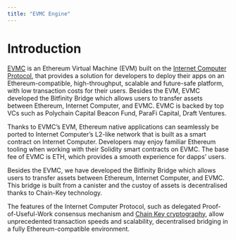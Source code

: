 ```yaml
---
title: "EVMC Engine"
---
```


# Introduction

[EVMC](https://bitfinity.network) is an Ethereum Virtual Machine (EVM) built on the
[Internet Computer Protocol](https://internetcomputer.org/),
that provides a solution for developers to deploy their apps on an Ethereum-compatible, high-throughput, scalable and future-safe platform,
with low transaction costs for their users. Besides the EVM, EVMC developed the Bitfinity Bridge which allows users to transfer assets between Ethereum, Internet Computer, and EVMC.
EVMC is backed by top VCs such as Polychain Capital Beacon Fund, ParaFi Capital, Draft Ventures.

Thanks to EVMC’s EVM, Ethereum native applications can seamlessly be ported to Internet Computer’s L2-like network that is built as a smart contract on Internet Computer.
Developers may enjoy familiar Ethereum tooling when working with their Solidity smart contracts on EVMC.
The base fee of EVMC is ETH, which provides a smooth experience for dapps’ users.

Besides the EVMC, we have developed the Bitfinity Bridge which allows users to transfer assets between Ethereum, Internet Computer, and EVMC.
This bridge is built from a canister and the custoy of assets is decentralised thanks to Chain-Key technology. 

The features of the Internet Computer Protocol, such as delegated Proof-of-Useful-Work consensus mechanism and
[Chain Key cryptography](https://medium.com/dfinity/chain-key-technology-one-public-key-for-the-internet-computer-6a3644901e28),
allow unprecedented transaction speeds and scalability, decentralised bridging in a fully Ethereum-compatible environment.
